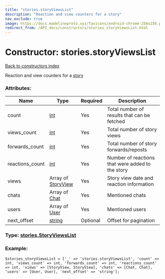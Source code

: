```yaml
---
title: "stories.storyViewsList"
description: "Reaction and view counters for a story"
nav_exclude: true
image: https://docs.madelineproto.xyz/favicons/android-chrome-256x256.png
redirect_from: /API_docs/constructors/stories_storyViewsList.html
---
```

# Constructor: stories.storyViewsList  
[Back to constructors index](/API_docs/constructors/index.html)



Reaction and view counters for a [story](https://core.telegram.org/api/stories)

### Attributes:

| Name     |    Type       | Required | Description |
|----------|---------------|----------|-------------|
|count|[int](/API_docs/types/int.html) | Yes|Total number of results that can be fetched|
|views\_count|[int](/API_docs/types/int.html) | Yes|Total number of story views|
|forwards\_count|[int](/API_docs/types/int.html) | Yes|Total number of story forwards/reposts|
|reactions\_count|[int](/API_docs/types/int.html) | Yes|Number of reactions that were added to the story|
|views|Array of [StoryView](/API_docs/types/StoryView.html) | Yes|Story view date and reaction information|
|chats|Array of [Chat](/API_docs/types/Chat.html) | Yes|Mentioned chats|
|users|Array of [User](/API_docs/types/User.html) | Yes|Mentioned users|
|next\_offset|[string](/API_docs/types/string.html) | Optional|Offset for pagination|



### Type: [stories.StoryViewsList](/API_docs/types/stories.StoryViewsList.html)


### Example:

```
$stories_storyViewsList = ['_' => 'stories.storyViewsList', 'count' => int, 'views_count' => int, 'forwards_count' => int, 'reactions_count' => int, 'views' => [StoryView, StoryView], 'chats' => [Chat, Chat], 'users' => [User, User], 'next_offset' => 'string'];
```  
